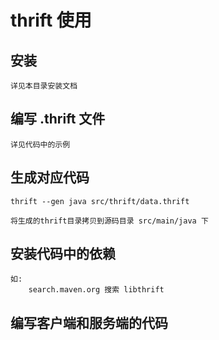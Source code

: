 # thrift 使用

## 安装
```
详见本目录安装文档
```

## 编写 .thrift 文件
```
详见代码中的示例
```

## 生成对应代码
```
thrift --gen java src/thrift/data.thrift

将生成的thrift目录拷贝到源码目录 src/main/java 下
```

## 安装代码中的依赖
```
如:
    search.maven.org 搜索 libthrift
```

## 编写客户端和服务端的代码
```

```

